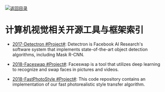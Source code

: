 [![返回目录](https://parg.co/UGo)](https://github.com/wxyyxc1992/Awesome-Links)

# 计算机视觉相关开源工具与框架索引

* [2017-Detectron #Project#](https://github.com/facebookresearch/Detectron): Detectron is Facebook AI Research's software system that implements state-of-the-art object detection algorithms, including Mask R-CNN.

* [2018-Faceswap #Project#](https://github.com/deepfakes/faceswap): Faceswap is a tool that utilizes deep learning to recognize and swap faces in pictures and videos.

* [2018-FastPhotoStyle #Project#](https://github.com/NVIDIA/FastPhotoStyle): This code repository contains an implementation of our fast photorealistic style transfer algorithm.
